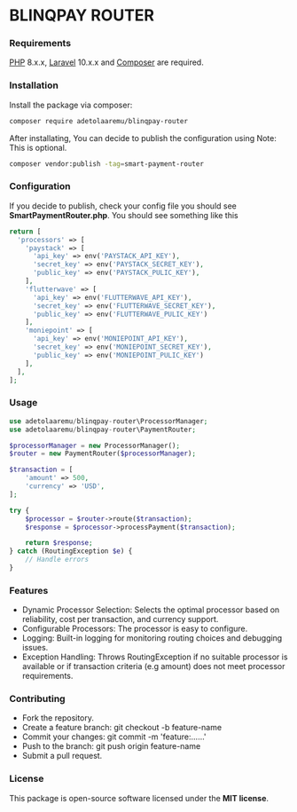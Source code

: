 # BLINQPAY ROUTER

### Requirements

[PHP](https://php.net) 8.x.x, [Laravel](https://laravel.com/) 10.x.x and [Composer](https://getcomposer.org/) are required.

### Installation

Install the package via composer:

```bash
composer require adetolaaremu/blinqpay-router
```

After installating, You can decide to publish the configuration using
Note: This is optional.

```bash
composer vendor:publish -tag=smart-payment-router
```

### Configuration

If you decide to publish, check your config file you should see **SmartPaymentRouter.php**. You should see something like this

```php
return [
  'processors' => [
    'paystack' => [
      'api_key' => env('PAYSTACK_API_KEY'),
      'secret_key' => env('PAYSTACK_SECRET_KEY'),
      'public_key' => env('PAYSTACK_PULIC_KEY'),
    ],
    'flutterwave' => [
      'api_key' => env('FLUTTERWAVE_API_KEY'),
      'secret_key' => env('FLUTTERWAVE_SECRET_KEY'),
      'public_key' => env('FLUTTERWAVE_PULIC_KEY')
    ],
    'moniepoint' => [
      'api_key' => env('MONIEPOINT_API_KEY'),
      'secret_key' => env('MONIEPOINT_SECRET_KEY'),
      'public_key' => env('MONIEPOINT_PULIC_KEY')
    ],
  ],
];
```

### Usage

```php
use adetolaaremu/blinqpay-router\ProcessorManager;
use adetolaaremu/blinqpay-router\PaymentRouter;

$processorManager = new ProcessorManager();
$router = new PaymentRouter($processorManager);

$transaction = [
    'amount' => 500,
    'currency' => 'USD',
];

try {
    $processor = $router->route($transaction);
    $response = $processor->processPayment($transaction);

    return $response;
} catch (RoutingException $e) {
    // Handle errors
}
```

### Features

- Dynamic Processor Selection: Selects the optimal processor based on reliability, cost per transaction, and currency support.
- Configurable Processors: The processor is easy to configure.
- Logging: Built-in logging for monitoring routing choices and debugging issues.
- Exception Handling: Throws RoutingException if no suitable processor is available or if transaction criteria (e.g amount) does not meet processor requirements.

### Contributing

- Fork the repository.
- Create a feature branch: git checkout -b feature-name
- Commit your changes: git commit -m 'feature:......'
- Push to the branch: git push origin feature-name
- Submit a pull request.

### License

This package is open-source software licensed under the **MIT license**.
